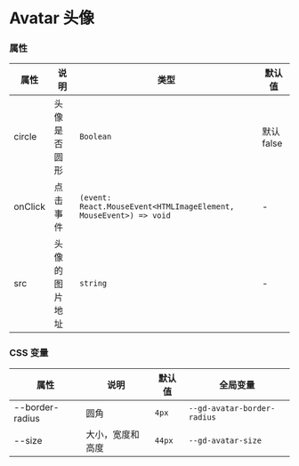 # Avatar 头像

<code src="./demos/demo1.tsx"></code>

### 属性

| 属性    | 说明           | 类型                                                              | 默认值     |
| ------- | -------------- | ----------------------------------------------------------------- | ---------- |
| circle  | 头像是否圆形   | `Boolean`                                                         | 默认 false |
| onClick | 点击事件       | `(event: React.MouseEvent<HTMLImageElement, MouseEvent>) => void` | -          |
| src     | 头像的图片地址 | `string`                                                          | -          |

### CSS 变量

| 属性            | 说明             | 默认值 | 全局变量                    |
| --------------- | ---------------- | ------ | --------------------------- |
| --border-radius | 圆角             | `4px`  | `--gd-avatar-border-radius` |
| --size          | 大小，宽度和高度 | `44px` | `--gd-avatar-size`          |
